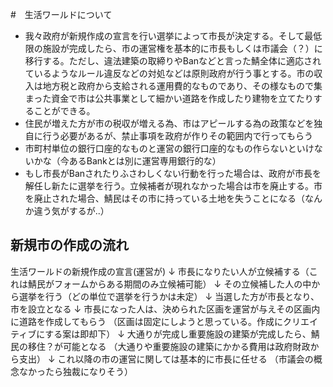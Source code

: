 #　生活ワールドについて
- 我々政府が新規作成の宣言を行い選挙によって市長が決定する。そして最低限の施設が完成したら、市の運営権を基本的に市長もしくは市議会（？）に移行する。ただし、違法建築の取締りやBanなどと言った鯖全体に適応されているようなルール違反などの対処などは原則政府が行う事とする。市の収入は地方税と政府から支給される運用費的なものであり、その様なもので集まった資金で市は公共事業として細かい道路を作成したり建物を立てたりすることができる。
- 住民が増えた方が市の税収が増える為、市はアピールする為の政策などを独自に行う必要があるが、禁止事項を政府が作りその範囲内で行ってもらう
- 市町村単位の銀行口座的なものと運営の銀行口座的なもの作らないといけないかな（今あるBankとは別に運営専用銀行的な）
- もし市長がBanされたりふさわしくない行動を行った場合は、政府が市長を解任し新たに選挙を行う。立候補者が現れなかった場合は市を廃止する。市を廃止された場合、鯖民はその市に持っている土地を失うことになる（なんか違う気がするが..）

## 新規市の作成の流れ
生活ワールドの新規作成の宣言(運営が)
    ↓
市長になりたい人が立候補する（これは鯖民がフォームからある期間のみ立候補可能）
    ↓
その立候補した人の中から選挙を行う（どの単位で選挙を行うかは未定）
    ↓
当選した方が市長となり、市を設立となる
    ↓
市長になった人は、決められた区画を運営が与えその区画内に道路を作成してもらう
（区画は固定にしようと思っている。作成にクリエイティブにする案は即却下）
    ↓
大通りが完成し重要施設の建築が完成したら、鯖民の移住？が可能となる
（大通りや重要施設の建築にかかる費用は政府財政から支出）
    ↓
これ以降の市の運営に関しては基本的に市長に任せる
（市議会の概念なかったら独裁になりそう）
